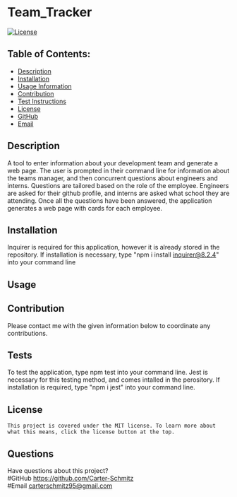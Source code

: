 # Team_Tracker

  [![License](https://img.shields.io/badge/License-MIT-blue.svg)](https://opensource.org/licenses/MIT)

  ## Table of Contents:
  * [Description](#Description)
  * [Installation](#Installation)
  * [Usage Information](#Usage)
  * [Contribution](#Contribution)
  * [Test Instructions](#Tests)
  * [License](#License)
  * [GitHub](#GitHub)
  * [Email](#Email)

  ## Description 
  A tool to enter information about your development team and generate a web page. The user is prompted in their command line for information about the teams manager, and then concurrent questions about engineers and interns. Questions are tailored based on the role of the employee. Engineers are asked for their github profile, and interns are asked what school they are attending. Once all the questions have been answered, the application generates a web page with cards for each employee.

  ## Installation 
  Inquirer is required for this application, however it is already stored in the repository. If installation is necessary, type "npm i install inquirer@8.2.4" into your command line

  ## Usage 
  

  ## Contribution 
  Please contact me with the given information below to coordinate any contributions.

  ## Tests 
  To test the application, type npm test into your command line. Jest is necessary for this testing method, and comes intalled in the perository. If installation is required, type "npm i jest" into your command line.

  ## License
    This project is covered under the MIT license. To learn more about what this means, click the license button at the top.

  ## Questions
  Have questions about this project?  
  #GitHub https://github.com/Carter-Schmitz  
  #Email carterschmitz95@gmail.com
